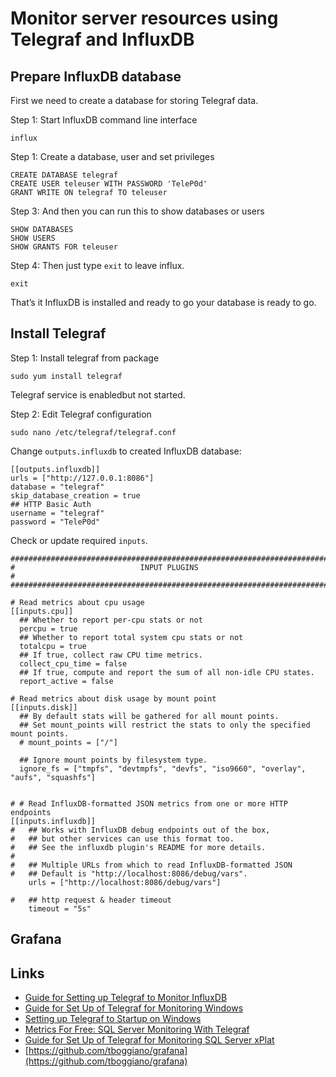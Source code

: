 # Monitor server resources using Telegraf and InfluxDB

## Prepare InfluxDB database
First we need to create a database for storing Telegraf data.

Step 1: Start InfluxDB command line interface
```
influx
```

Step 1: Create a database, user and set privileges
```
CREATE DATABASE telegraf
CREATE USER teleuser WITH PASSWORD 'TeleP0d'
GRANT WRITE ON telegraf TO teleuser
```

Step 3: And then you can run this to show databases or users

```
SHOW DATABASES
SHOW USERS
SHOW GRANTS FOR teleuser
```

Step 4: Then just type `exit` to leave influx.
```
exit
```

That’s it InfluxDB is installed and ready to go your database is ready to go.

## Install Telegraf
Step 1: Install telegraf from package
```
sudo yum install telegraf
```
Telegraf service is enabledbut not started.

Step 2: Edit Telegraf configuration

```
sudo nano /etc/telegraf/telegraf.conf
```

Change `outputs.influxdb` to created InfluxDB database: 
```
[[outputs.influxdb]]
urls = ["http://127.0.0.1:8086"]
database = "telegraf"
skip_database_creation = true
## HTTP Basic Auth
username = "telegraf"
password = "TeleP0d"
```

Check or update required `inputs`.
```
###############################################################################
#                            INPUT PLUGINS                                    #
###############################################################################

# Read metrics about cpu usage
[[inputs.cpu]]
  ## Whether to report per-cpu stats or not
  percpu = true 
  ## Whether to report total system cpu stats or not
  totalcpu = true
  ## If true, collect raw CPU time metrics.
  collect_cpu_time = false
  ## If true, compute and report the sum of all non-idle CPU states.
  report_active = false

# Read metrics about disk usage by mount point
[[inputs.disk]]
  ## By default stats will be gathered for all mount points.
  ## Set mount_points will restrict the stats to only the specified mount points.
  # mount_points = ["/"]

  ## Ignore mount points by filesystem type.
  ignore_fs = ["tmpfs", "devtmpfs", "devfs", "iso9660", "overlay", "aufs", "squashfs"]


# # Read InfluxDB-formatted JSON metrics from one or more HTTP endpoints
[[inputs.influxdb]]
#   ## Works with InfluxDB debug endpoints out of the box,
#   ## but other services can use this format too.
#   ## See the influxdb plugin's README for more details.
#
#   ## Multiple URLs from which to read InfluxDB-formatted JSON
#   ## Default is "http://localhost:8086/debug/vars".
    urls = ["http://localhost:8086/debug/vars"]

#   ## http request & header timeout
    timeout = "5s"
```



## Grafana




## Links
 * [Guide for Setting up Telegraf to Monitor InfluxDB](https://tracyboggiano.com/archive/2018/04/guide-for-setting-up-telegraf-to-monitor-influxdb/) 
 * [Guide for Set Up of Telegraf for Monitoring Windows](https://tracyboggiano.com/archive/2018/04/guide-for-set-up-of-telegraf-for-monitoring-windows/)
 * [Setting up Telegraf to Startup on Windows](https://tracyboggiano.com/archive/2018/03/setting-up-telegraf-to-startup-on-windows/)
 * [Metrics For Free: SQL Server Monitoring With Telegraf](https://36chambers.wordpress.com/2019/02/05/metrics-for-free-sql-server-monitoring-with-telegraf/)
 * [Guide for Set Up of Telegraf for Monitoring SQL Server xPlat](https://tracyboggiano.com/archive/2018/02/setup-of-telegraf/)
 * [https://github.com/tboggiano/grafana](https://github.com/tboggiano/grafana)